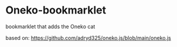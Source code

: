 # Oneko-bookmarklet
bookmarklet that adds the Oneko cat

based on: https://github.com/adryd325/oneko.js/blob/main/oneko.js
